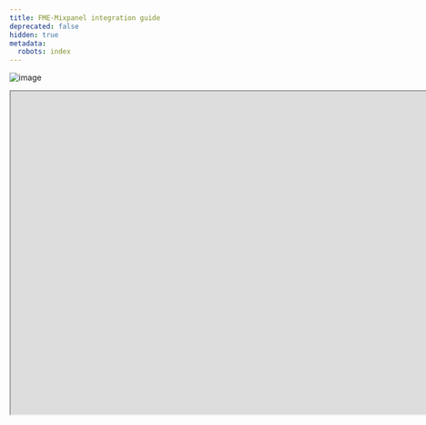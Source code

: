 ```yaml
---
title: FME-Mixpanel integration guide
deprecated: false
hidden: true
metadata:
  robots: index
---
```

![image](https://drive.google.com/file/d/1o8aRu2Hlt6lXZhe80ApUdZjwxBagARnJ/view?usp=drive_link)

<iframe src="https://drive.google.com/file/d/1o8aRu2Hlt6lXZhe80ApUdZjwxBagARnJ/preview" width="2888" height="568" allow="autoplay"></iframe>
